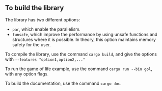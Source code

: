 ## To build the library 

The library has two different options:
* `par`, which enable the parallelism.
* `funsafe`, which improve the performance by using unsafe functions 
  and structures where it is possible.
  In theory, this option maintains memory safety for the user.

To compile the library, use the command `cargo build`, and give the options with
`--features "option1,option2,..."`

To run the game of life example, use the command `cargo run --bin gol`,
with any option flags.

To build the documentation, use the command `cargo doc`.
